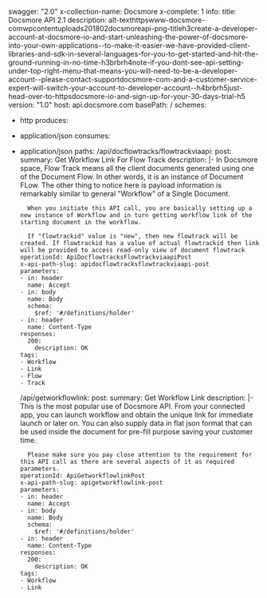 swagger: "2.0"
x-collection-name: Docsmore
x-complete: 1
info:
  title: Docsmore API 2.1
  description: alt-texthttpswww-docsmore-comwpcontentuploads201802docsmoreapi-png-titleh3create-a-developer-account-at-docsmore-io-and-start-unleashing-the-power-of-docsmore-into-your-own-applications--to-make-it-easier-we-have-provided-client-libraries-and-sdk-in-several-languages-for-you-to-get-started-and-hit-the-ground-running-in-no-time-h3brbrh4note-if-you-dont-see-api-setting-under-top-right-menu-that-means-you-will-need-to-be-a-developer-account--please-contact-supportdocsmore-com-and-a-customer-service-expert-will-switch-your-account-to-developer-account--h4brbrh5just-head-over-to-httpsdocsmore-io-and-sign-up-for-your-30-days-trial-h5
  version: "1.0"
host: api.docsmore.com
basePath: /
schemes:
- http
produces:
- application/json
consumes:
- application/json
paths:
  /api/docflowtracks/flowtrackviaapi:
    post:
      summary: Get Workflow Link For Flow Track
      description: |-
        In Docsmore space, Flow Track means all the client documents generated using one of the Document Flow. In other words, it is an instance of Document FLow. The other thing to notice here is payload information is remarkably similar to general "Workflow" of a Single Document.

        When you initiate this API call, you are basically setting up a new instance of Workflow and in turn getting workflow link of the starting document in the workflow.

        If "flowtrackid" value is "new", then new flowtrack will be created. If flowtrackid has a value of actual flowtrackid then link will be provided to access read-only view of document flowtrack
      operationId: ApiDocflowtracksFlowtrackviaapiPost
      x-api-path-slug: apidocflowtracksflowtrackviaapi-post
      parameters:
      - in: header
        name: Accept
      - in: body
        name: Body
        schema:
          $ref: '#/definitions/holder'
      - in: header
        name: Content-Type
      responses:
        200:
          description: OK
      tags:
      - Workflow
      - Link
      - Flow
      - Track
  /api/getworkflowlink:
    post:
      summary: Get Workflow Link
      description: |-
        This is the most popular use of Docsmore API. From your connected app, you can launch workflow and obtain the unique link for immediate launch or later on. You can also supply data in flat json format that can be used inside the document for pre-fill purpose saving your customer time.

        Please make sure you pay close attention to the requirement for this API call as there are several aspects of it as required parameters.
      operationId: ApiGetworkflowlinkPost
      x-api-path-slug: apigetworkflowlink-post
      parameters:
      - in: header
        name: Accept
      - in: body
        name: Body
        schema:
          $ref: '#/definitions/holder'
      - in: header
        name: Content-Type
      responses:
        200:
          description: OK
      tags:
      - Workflow
      - Link